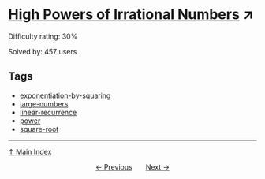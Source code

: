 # [High Powers of Irrational Numbers](https://projecteuler.net/problem=721) ↗️

Difficulty rating: 30%

Solved by: 457 users
## Tags

- [exponentiation-by-squaring](../tags/exponentiation-by-squaring.md)
- [large-numbers](../tags/large-numbers.md)
- [linear-recurrence](../tags/linear-recurrence.md)
- [power](../tags/power.md)
- [square-root](../tags/square-root.md)



---

[↑ Main Index](../README.md)


<div align=center><a href='720.md'>← Previous</a> &nbsp;&nbsp; &nbsp;&nbsp;  <a href='722.md'>Next →</a></div>
